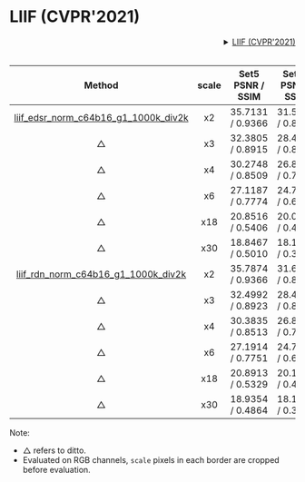 # LIIF (CVPR'2021)

<!-- [ALGORITHM] -->

<details>
<summary align="right"><a href="https://arxiv.org/abs/2012.09161">LIIF (CVPR'2021)</a></summary>

```bibtex
@inproceedings{chen2021learning,
  title={Learning continuous image representation with local implicit image function},
  author={Chen, Yinbo and Liu, Sifei and Wang, Xiaolong},
  booktitle={Proceedings of the IEEE/CVF Conference on Computer Vision and Pattern Recognition},
  pages={8628--8638},
  year={2021}
}
```

</details>

<br/>

|                                                      Method                                                      | scale | Set5<br>PSNR / SSIM | Set14<br>PSNR / SSIM | DIV2K <br>PSNR / SSIM |                                                                                                                           Download                                                                                                                            |
| :--------------------------------------------------------------------------------------------------------------: | :---: | :-----------------: | :------------------: | :-------------------: | :-----------------------------------------------------------------------------------------------------------------------------------------------------------------------------------------------------------------------------------------------------------: |
|     [liif_edsr_norm_c64b16_g1_1000k_div2k](/configs/restorers/liif/liif_edsr_norm_c64b16_g1_1000k_div2k.py)      |  x2   |  35.7131 / 0.9366   |   31.5579 / 0.8889   |   34.6647 / 0.9355    | [model](https://download.openmmlab.com/mmediting/restorers/liif/liif_edsr_norm_c64b16_g1_1000k_div2k_20210715-ab7ce3fc.pth) \| [log](https://download.openmmlab.com/mmediting/restorers/liif/liif_edsr_norm_c64b16_g1_1000k_div2k_20210715-ab7ce3fc.log.json) |
|                                                        △                                                         |  x3   |  32.3805 / 0.8915   |   28.4605 / 0.8039   |   30.9808 / 0.8724    |                                                                                                                               △                                                                                                                               |
|                                                        △                                                         |  x4   |  30.2748 / 0.8509   |   26.8415 / 0.7381   |   29.0245 / 0.8187    |                                                                                                                               △                                                                                                                               |
|                                                        △                                                         |  x6   |  27.1187 / 0.7774   |   24.7461 / 0.6444   |   26.7770 / 0.7425    |                                                                                                                               △                                                                                                                               |
|                                                        △                                                         |  x18  |  20.8516 / 0.5406   |   20.0096 / 0.4525   |   22.1987 / 0.5955    |                                                                                                                               △                                                                                                                               |
|                                                        △                                                         |  x30  |  18.8467 / 0.5010   |   18.1321 / 0.3963   |   20.5050 / 0.5577    |                                                                                                                               △                                                                                                                               |
|     [liif_rdn_norm_c64b16_g1_1000k_div2k](/configs/restorers/liif/liif_rdn_norm_x2-4_c64b16_g1_1000k_div2k.py)   |  x2   |  35.7874 / 0.9366   |   31.6866 / 0.8896   |   34.7548 / 0.9356    | [model](https://download.openmmlab.com/mmediting/restorers/liif/liif_rdn_norm_c64b16_g1_1000k_div2k_20210717-22d6fdc8.pth) \| [log](https://download.openmmlab.com/mmediting/restorers/liif/liif_rdn_norm_c64b16_g1_1000k_div2k_20210717-22d6fdc8.log.json) |
|                                                        △                                                         |  x3   |  32.4992 / 0.8923   |   28.4905 / 0.8037   |   31.0744 / 0.8731    |                                                                                                                               △                                                                                                                               |
|                                                        △                                                         |  x4   |  30.3835 / 0.8513   |   26.8734 / 0.7373   |   29.1101 / 0.8197    |                                                                                                                               △                                                                                                                               |
|                                                        △                                                         |  x6   |  27.1914 / 0.7751   |   24.7824 / 0.6434   |   26.8693 / 0.7437    |                                                                                                                               △                                                                                                                               |
|                                                        △                                                         |  x18  |  20.8913 / 0.5329   |   20.1077 / 0.4537   |   22.2972 / 0.5950    |                                                                                                                               △                                                                                                                               |
|                                                        △                                                         |  x30  |  18.9354 / 0.4864   |   18.1448 / 0.3942   |   20.5663 / 0.5560    |                                                                                                                               △                                                                                                                               |

Note:
*   △ refers to ditto.
*   Evaluated on RGB channels,  `scale` pixels in each border are cropped before evaluation.
